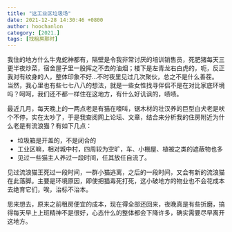 ```yaml
---
title: "这工业区垃圾场"
date: 2021-12-28 14:30:46 +0800
author: hoochanlon
category: [2021.]
tags: [找租房那时]
---
```


我住的地方什么牛鬼蛇神都有，隔壁是令我非常讨厌的培训销售员，死肥猪每天三更半夜炒菜，宿舍屋子里一股挥之不去的油烟；楼下是左青龙右白虎的，呃，反正我对有纹身的人，整体印象不好…不时夜里见过几次聚伙，总之不是什么善茬。 <!-- more -->当然，我心里也有些七七八八的想法，就是一些女性找寻伴侣不是在对比家底环境吗？呵呵，我们还不都一样住在这地方，有什么好讥讽的，啧啧。

最近几月，每天晚上的一两点老是有猫在嚎叫，锯木材的壮汉养的巨型白犬老是吠个不停，实在太吵了，于是我查阅网上论坛、文章，结合来分析我的住房附近为什么老是有流浪猫？有如下几点：

* 垃圾箱是开盖的，不是闭合的
* 工业区嘛，相对城中村，四周较为空旷，车、小棚屋、植被之类的遮蔽物也多
* 见过一些猫主人养过一段时间，任其放任自流了。

见过流浪猫王死过一段时间，一群小猫逃离，之后的一段时间，又会有新的流浪猫在此落脚。主要是环境原因，即使把猫毒死打死，这小破地方的物业也不会花成本去绝育它们，唉，治标不治本。

思来想去，原来之前租房便宜的成本，现在得全部还回来，夜晚真是有些折磨，搞得每天早上上班精神不是很好，心态什么的整体都会下降许多，确实需要尽早离开这地方。